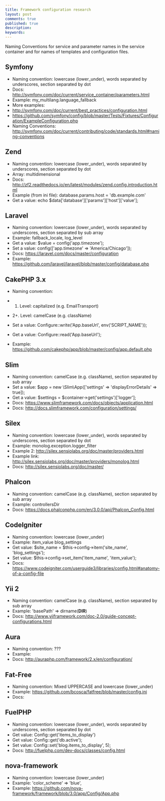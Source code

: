 ```yaml
---
title: Framework configuration research
layout: post
comments: true
published: true
description: 
keywords: 
---
```


Naming Conventions for service and parameter names in the service container and for names of templates and configuration files.

## Symfony

* Naming convention: lowercase (lower_under), words separated by underscores, section separated by dot 
* Docs: http://symfony.com/doc/current/service_container/parameters.html
* Example: my_multilang.language_fallback
* More examples:
* http://symfony.com/doc/current/best_practices/configuration.html
* https://github.com/symfony/config/blob/master/Tests/Fixtures/Configuration/ExampleConfiguration.php 
* Naming Conventions: http://symfony.com/doc/current/contributing/code/standards.html#naming-conventions

## Zend
* Naming convention: lowercase (lower_under), words separated by underscores, section separated by dot
* Array: multidimensional
* Docs: http://zf2.readthedocs.io/en/latest/modules/zend.config.introduction.html
* Example (from ini file): database.params.host = 'db.example.com'
* Get a value: echo $data['database']['params']['host']['value'];

## Laravel 

* Naming convention: lowercase (lower_under), words separated by underscores, section separated by sub array
* Example: fallback_locale, log_level
* Get a value: $value = config('app.timezone');
* Set a value: config(['app.timezone' => 'America/Chicago']);
* Docs: https://laravel.com/docs/master/configuration
* Example: https://github.com/laravel/laravel/blob/master/config/database.php

## CakePHP 3.x

* Naming convention:
*  1. Level: capitalized (e.g. EmailTransport)
*  2+. Level: camelCase  (e.g. className)

* Set a value: Configure::write('App.baseUrl', env('SCRIPT_NAME'));
* Get a value: Configure::read('App.baseUrl');
* Example: https://github.com/cakephp/app/blob/master/config/app.default.php

## Slim

* Naming convention: camelCase  (e.g. className), section separated by sub array
* Set a value: $app = new \Slim\App(['settings' => 'displayErrorDetails' => true]);
* Get a value: $settings = $container->get('settings')['logger'];
* Docs: https://www.slimframework.com/docs/objects/application.html
* Docs: http://docs.slimframework.com/configuration/settings/

## Silex

* Naming convention: lowercase (lower_under), words separated by underscores, section separated by dot 
* Example: monolog.exception.logger_filter
* Example 2: http://silex.sensiolabs.org/doc/master/providers.html
* Example link: http://silex.sensiolabs.org/doc/master/providers/monolog.html
* Docs: http://silex.sensiolabs.org/doc/master/

## Phalcon

* Naming convention: camelCase  (e.g. className), section separated by sub array
* Example: controllersDir 
* Docs: https://docs.phalconphp.com/en/3.0.0/api/Phalcon_Config.html

## CodeIgniter

* Naming convention:  lowercase (lower_under)
* Example:  item_value  blog_settings
* Get value: $site_name = $this->config->item('site_name', 'blog_settings');
* Set value: $this->config->set_item('item_name', 'item_value');
* Docs: https://www.codeigniter.com/userguide3/libraries/config.html#anatomy-of-a-config-file

## Yii 2
* Naming convention: camelCase  (e.g. className), section separated by sub array
* Example: 'basePath' => dirname(__DIR__)
* Docs: http://www.yiiframework.com/doc-2.0/guide-concept-configurations.html

## Aura
* Naming convention: ???
* Example:  
* Docs: http://auraphp.com/framework/2.x/en/configuration/

## Fat-Free

* Naming convention: Mixed UPPERCASE and lowercase (lower_under)
* Example:  https://github.com/bcosca/fatfree/blob/master/config.ini
* Docs: 

## FuelPHP
* Naming convention: lowercase (lower_under), words separated by underscores, section separated by dot 
* Get value: Config::get('items_to_display') 
* Get value: Config::get('db.active');
* Set value: Config::set('blog.items_to_display', 5);
* Docs: http://fuelphp.com/dev-docs/classes/config.html

## nova-framework

* Naming convention: lowercase (lower_under)
* Example: 'color_scheme' => 'blue',
* Example:  https://github.com/nova-framework/framework/blob/3.0/app/Config/App.php